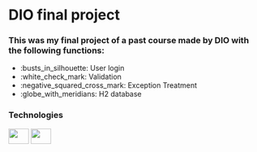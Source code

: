 ﻿# DIO final project

 ### This was my final project of a past course made by DIO with the following functions:

<div>
  <ul>
    
  <li> :busts_in_silhouette: User login </li>
  <li> :white_check_mark: Validation </li>
  <li> :negative_squared_cross_mark: Exception Treatment </li>
  <li> :globe_with_meridians: H2 database </li>
  
  </ul>
  </div>

  ### Technologies

  <div>

  <img width="40" height="30" src="https://cdn.jsdelivr.net/gh/devicons/devicon@latest/icons/kotlin/kotlin-original.svg" />
  <img width="40" height="30" src="https://cdn.jsdelivr.net/gh/devicons/devicon@latest/icons/spring/spring-original.svg" />

    
  </div>

  

